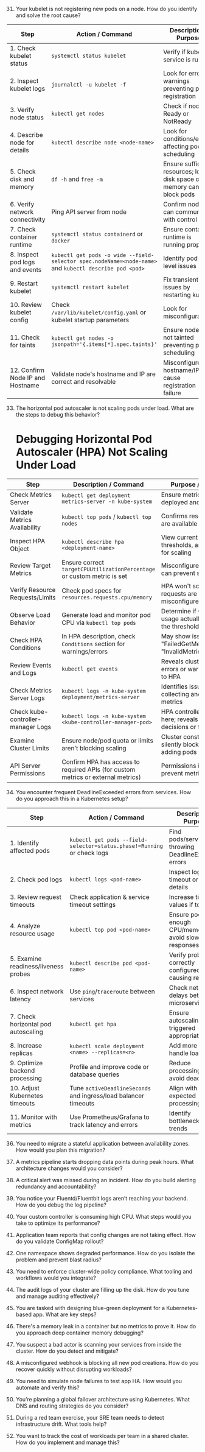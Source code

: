 

31. Your kubelet is not registering new pods on a node. How do you identify and solve the root cause?

| Step                          | Action / Command                          | Description / Purpose                                    |
|-------------------------------|-----------------------------------------|---------------------------------------------------------|
| 1. Check kubelet status        | `systemctl status kubelet`               | Verify if kubelet service is running                     |
| 2. Inspect kubelet logs        | `journalctl -u kubelet -f`               | Look for errors or warnings preventing pod registration  |
| 3. Verify node status          | `kubectl get nodes`                      | Check if node is Ready or NotReady                        |
| 4. Describe node for details   | `kubectl describe node <node-name>`     | Look for conditions/events affecting pod scheduling      |
| 5. Check disk and memory       | `df -h` and `free -m`                    | Ensure sufficient resources; low disk space or memory can block pods |
| 6. Verify network connectivity | Ping API server from node                 | Confirm node can communicate with control plane          |
| 7. Check container runtime     | `systemctl status containerd` or `docker` | Ensure container runtime is running properly              |
| 8. Inspect pod logs and events | `kubectl get pods -o wide --field-selector spec.nodeName=<node-name>` and `kubectl describe pod <pod>` | Identify pod-level issues                                |
| 9. Restart kubelet             | `systemctl restart kubelet`              | Fix transient issues by restarting kubelet               |
| 10. Review kubelet config      | Check `/var/lib/kubelet/config.yaml` or kubelet startup parameters | Look for misconfigurations                                |
| 11. Check for taints           | `kubectl get nodes -o jsonpath='{.items[*].spec.taints}'` | Ensure node is not tainted preventing pod scheduling      |
| 12. Confirm Node IP and Hostname | Validate node's hostname and IP are correct and resolvable | Misconfigured hostname/IP can cause registration failure |



33. The horizontal pod autoscaler is not scaling pods under load. What are the steps to debug this behavior?

    # Debugging Horizontal Pod Autoscaler (HPA) Not Scaling Under Load

| Step                            | Description / Command                                                   | Purpose / Outcome                                                  |
|---------------------------------|-------------------------------------------------------------------------|---------------------------------------------------------------------|
| Check Metrics Server            | `kubectl get deployment metrics-server -n kube-system`                  | Ensure metrics-server is deployed and running                        |
| Validate Metrics Availability   | `kubectl top pods` / `kubectl top nodes`                                | Confirms resource metrics are available to HPA                       |
| Inspect HPA Object              | `kubectl describe hpa <deployment-name>`                                | View current metrics, thresholds, and conditions for scaling         |
| Review Target Metrics           | Ensure correct `targetCPUUtilizationPercentage` or custom metric is set | Misconfigured thresholds can prevent scaling                         |
| Verify Resource Requests/Limits| Check pod specs for `resources.requests.cpu/memory`                     | HPA won't scale if requests are missing or misconfigured             |
| Observe Load Behavior           | Generate load and monitor pod CPU via `kubectl top pods`                | Determine if CPU/memory usage actually exceeds the threshold         |
| Check HPA Conditions            | In HPA description, check `Conditions` section for warnings/errors      | May show issues like "FailedGetMetrics" or "InvalidMetricSourceType"|
| Review Events and Logs         | `kubectl get events`                                                    | Reveals cluster-level errors or warnings related to HPA              |
| Check Metrics Server Logs      | `kubectl logs -n kube-system deployment/metrics-server`                 | Identifies issues in collecting and serving metrics                  |
| Check kube-controller-manager Logs | `kubectl logs -n kube-system <kube-controller-manager-pod>`          | HPA controller logic runs here; reveals scaling decisions or failures|
| Examine Cluster Limits          | Ensure node/pod quota or limits aren’t blocking scaling                 | Cluster constraints can silently block HPA from adding pods          |
| API Server Permissions          | Confirm HPA has access to required APIs (for custom metrics or external metrics) | Permissions issues may prevent metric retrieval                      |



34. You encounter frequent DeadlineExceeded errors from services. How do you approach this in a Kubernetes setup?

| Step                         | Action / Command                              | Description / Purpose                                      |
|------------------------------|---------------------------------------------|-----------------------------------------------------------|
| 1. Identify affected pods     | `kubectl get pods --field-selector=status.phase!=Running` or check logs | Find pods/services throwing DeadlineExceeded errors       |
| 2. Check pod logs             | `kubectl logs <pod-name>`                     | Inspect logs for timeout or error details                  |
| 3. Review request timeouts    | Check application & service timeout settings | Increase timeout values if too low                         |
| 4. Analyze resource usage     | `kubectl top pod <pod-name>`                   | Ensure pods have enough CPU/memory to avoid slow responses|
| 5. Examine readiness/liveness probes | `kubectl describe pod <pod-name>`           | Verify probes are correctly configured, not causing restarts |
| 6. Inspect network latency    | Use `ping`/`traceroute` between services       | Check network delays between microservices                 |
| 7. Check horizontal pod autoscaling | `kubectl get hpa`                           | Ensure autoscaling is triggered appropriately              |
| 8. Increase replicas          | `kubectl scale deployment <name> --replicas=<n>` | Add more pods to handle load                               |
| 9. Optimize backend processing| Profile and improve code or database queries   | Reduce processing time to avoid deadlines                  |
| 10. Adjust Kubernetes timeouts| Tune `activeDeadlineSeconds` and ingress/load balancer timeouts | Align with expected processing times                        |
| 11. Monitor with metrics      | Use Prometheus/Grafana to track latency and errors | Identify bottlenecks and trends                             |



36. You need to migrate a stateful application between availability zones. How would you plan this migration?


37. A metrics pipeline starts dropping data points during peak hours. What architecture changes would you consider?


38. A critical alert was missed during an incident. How do you build alerting redundancy and accountability?


39. You notice your Fluentd/Fluentbit logs aren’t reaching your backend. How do you debug the log pipeline?


40. Your custom controller is consuming high CPU. What steps would you take to optimize its performance?


41. Application team reports that config changes are not taking effect. How do you validate ConfigMap rollout?


42. One namespace shows degraded performance. How do you isolate the problem and prevent blast radius?


43. You need to enforce cluster-wide policy compliance. What tooling and workflows would you integrate?


44. The audit logs of your cluster are filling up the disk. How do you tune and manage auditing effectively?


45. You are tasked with designing blue-green deployment for a Kubernetes-based app. What are key steps?


46. There's a memory leak in a container but no metrics to prove it. How do you approach deep container memory debugging?


47. You suspect a bad actor is scanning your services from inside the cluster. How do you detect and mitigate?


48. A misconfigured webhook is blocking all new pod creations. How do you recover quickly without disrupting workloads?


49. You need to simulate node failures to test app HA. How would you automate and verify this?


50. You’re planning a global failover architecture using Kubernetes. What DNS and routing strategies do you consider?


51. During a red team exercise, your SRE team needs to detect infrastructure drift. What tools help?


52. You want to track the cost of workloads per team in a shared cluster. How do you implement and manage this?

